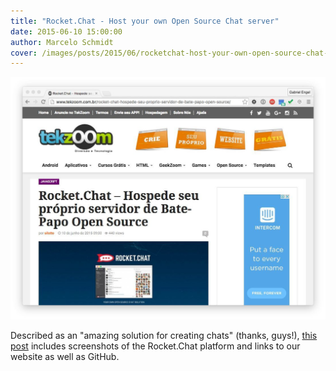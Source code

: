```yaml
---
title: "Rocket.Chat - Host your own Open Source Chat server"
date: 2015-06-10 15:00:00
author: Marcelo Schmidt
cover: /images/posts/2015/06/rocketchat-host-your-own-open-source-chat-server/tekzoom.jpg
---
```


![](/images/posts/2015/06/rocketchat-host-your-own-open-source-chat-server/TekZoom---Jun-10-2015.jpg?)

Described as an "amazing solution for creating chats" (thanks, guys!), [this post](http://www.tekzoom.com.br/rocket-chat-hospede-seu-proprio-servidor-de-bate-papo-open-source/) includes screenshots of the Rocket.Chat platform and links to our website as well as GitHub.
